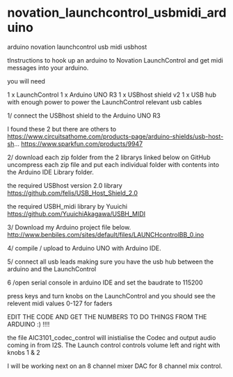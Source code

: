 # novation_launchcontrol_usbmidi_arduino
arduino novation launchcontrol usb midi usbhost

tInstructions to hook up an arduino to Novation LaunchControl and get midi messages into your arduino.

you will need

1 x LaunchControl
1 x Arduino UNO R3
1 x USBhost shield v2
1 x USB hub with enough power to power the LaunchControl
relevant usb cables

1/ connect the USBhost shield to the Arduino UNO R3

I found these 2 but there are others to
https://www.circuitsathome.com/products-page/arduino-shields/usb-host-sh...
https://www.sparkfun.com/products/9947

2/ download each zip folder from the 2 librarys linked below on GitHub
uncompress each zip file and put each individual folder with contents
into the Arduino IDE Library folder.

the required USBhost version 2.0 library
https://github.com/felis/USB_Host_Shield_2.0

the required USBH_midi library by Yuuichi
https://github.com/YuuichiAkagawa/USBH_MIDI

3/ Download my Arduino project file below.
http://www.benbiles.com/sites/default/files/LAUNCHcontrolBB_0.ino

4/ compile / upload to Arduino UNO with Arduino IDE.

5/ connect all usb leads making sure you have the usb hub between the arduino and the LaunchControl

6 /open serial console in arduino IDE and set the baudrate to 115200

press keys and turn knobs on the LaunchControl and you should see the relevent midi values 0-127 for faders

EDIT THE CODE AND GET THE NUMBERS TO DO THINGS FROM THE ARDUINO :) !!!!


the file AIC3101_codec_control will inistialise the Codec and output audio coming in from I2S. The Launch control controls volume left and right with knobs 1 & 2

I will be working next on an 8 channel mixer DAC for 8 channel mix control.

